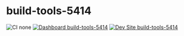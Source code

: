 # build-tools-5414

![CI none](https://img.shields.io/badge/ci-none-orange.svg)
[![Dashboard build-tools-5414](https://img.shields.io/badge/dashboard-build_tools_5414-yellow.svg)](https://dashboard.pantheon.io/sites/0483d587-b735-4c63-8286-f07078006695#dev/code)
[![Dev Site build-tools-5414](https://img.shields.io/badge/site-build_tools_5414-blue.svg)](http://dev-build-tools-5414.pantheonsite.io/)